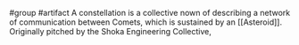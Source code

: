 #group #artifact 
A constellation is a collective nown of describing a network of communication between Comets, which is sustained by an [[Asteroid]].
Originally pitched by the Shoka Engineering Collective,